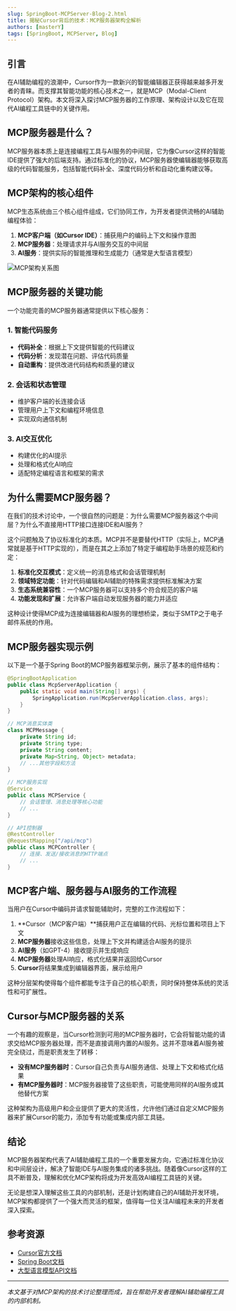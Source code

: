 ```yaml
---
slug: SpringBoot-MCPServer-Blog-2.html
title: 揭秘Cursor背后的技术：MCP服务器架构全解析
authors: [masterY]
tags: [SpringBoot, MCPServer, Blog]
---
```


## 引言

在AI辅助编程的浪潮中，Cursor作为一款新兴的智能编辑器正获得越来越多开发者的青睐。而支撑其智能功能的核心技术之一，就是MCP（Modal-Client Protocol）架构。本文将深入探讨MCP服务器的工作原理、架构设计以及它在现代AI编程工具链中的关键作用。

## MCP服务器是什么？

MCP服务器本质上是连接编程工具与AI服务的中间层，它为像Cursor这样的智能IDE提供了强大的后端支持。通过标准化的协议，MCP服务器使编辑器能够获取高级的代码智能服务，包括智能代码补全、深度代码分析和自动化重构建议等。

## MCP架构的核心组件

MCP生态系统由三个核心组件组成，它们协同工作，为开发者提供流畅的AI辅助编程体验：

1. **MCP客户端（如Cursor IDE）**：捕获用户的编码上下文和操作意图
2. **MCP服务器**：处理请求并与AI服务交互的中间层
3. **AI服务**：提供实际的智能推理和生成能力（通常是大型语言模型）

![MCP架构关系图](https://example.com/mcp-architecture.png)

## MCP服务器的关键功能

一个功能完善的MCP服务器通常提供以下核心服务：

### 1. 智能代码服务

- **代码补全**：根据上下文提供智能的代码建议
- **代码分析**：发现潜在问题、评估代码质量
- **自动重构**：提供改进代码结构和质量的建议

### 2. 会话和状态管理

- 维护客户端的长连接会话
- 管理用户上下文和编程环境信息
- 实现双向通信机制

### 3. AI交互优化

- 构建优化的AI提示
- 处理和格式化AI响应
- 适配特定编程语言和框架的需求

## 为什么需要MCP服务器？

在我们的技术讨论中，一个很自然的问题是：为什么需要MCP服务器这个中间层？为什么不直接用HTTP接口连接IDE和AI服务？

这个问题触及了协议标准化的本质。MCP并不是要替代HTTP（实际上，MCP通常就是基于HTTP实现的），而是在其之上添加了特定于编程助手场景的规范和约定：

1. **标准化交互模式**：定义统一的消息格式和会话管理机制
2. **领域特定功能**：针对代码编辑和AI辅助的特殊需求提供标准解决方案
3. **生态系统兼容性**：一个MCP服务器可以支持多个符合规范的客户端
4. **功能发现和扩展**：允许客户端自动发现服务器的能力并适应

这种设计使得MCP成为连接编辑器和AI服务的理想桥梁，类似于SMTP之于电子邮件系统的作用。

## MCP服务器实现示例

以下是一个基于Spring Boot的MCP服务器框架示例，展示了基本的组件结构：

```java
@SpringBootApplication
public class McpServerApplication {
    public static void main(String[] args) {
        SpringApplication.run(McpServerApplication.class, args);
    }
}

// MCP消息实体类
class MCPMessage {
    private String id;
    private String type;
    private String content;
    private Map<String, Object> metadata;
    // ...其他字段和方法
}

// MCP服务实现
@Service
public class MCPService {
    // 会话管理、消息处理等核心功能
    // ...
}

// API控制器
@RestController
@RequestMapping("/api/mcp")
public class MCPController {
    // 连接、发送/接收消息的HTTP端点
    // ...
}
```

## MCP客户端、服务器与AI服务的工作流程

当用户在Cursor中编码并请求智能辅助时，完整的工作流程如下：

1. **Cursor（MCP客户端）**捕获用户正在编辑的代码、光标位置和项目上下文
2. **MCP服务器**接收这些信息，处理上下文并构建适合AI服务的提示
3. **AI服务**（如GPT-4）接收提示并生成响应
4. **MCP服务器**处理AI响应，格式化结果并返回给Cursor
5. **Cursor**将结果集成到编辑器界面，展示给用户

这种分层架构使得每个组件都能专注于自己的核心职责，同时保持整体系统的灵活性和可扩展性。

## Cursor与MCP服务器的关系

一个有趣的观察是，当Cursor检测到可用的MCP服务器时，它会将智能功能的请求交给MCP服务器处理，而不是直接调用内置的AI服务。这并不意味着AI服务被完全绕过，而是职责发生了转移：

- **没有MCP服务器时**：Cursor自己负责与AI服务通信、处理上下文和格式化结果
- **有MCP服务器时**：MCP服务器接管了这些职责，可能使用同样的AI服务或其他替代方案

这种架构为高级用户和企业提供了更大的灵活性，允许他们通过自定义MCP服务器来扩展Cursor的能力，添加专有功能或集成内部工具链。

## 结论

MCP服务器架构代表了AI辅助编程工具的一个重要发展方向，它通过标准化协议和中间层设计，解决了智能IDE与AI服务集成的诸多挑战。随着像Cursor这样的工具不断普及，理解和优化MCP架构将成为开发高效AI编程工具链的关键。

无论是想深入理解这些工具的内部机制，还是计划构建自己的AI辅助开发环境，MCP架构都提供了一个强大而灵活的框架，值得每一位关注AI编程未来的开发者深入探索。

## 参考资源

- [Cursor官方文档](https://cursor.sh/docs)
- [Spring Boot文档](https://spring.io/projects/spring-boot)
- [大型语言模型API文档](https://platform.openai.com/docs/api-reference)

---

*本文基于对MCP架构的技术讨论整理而成，旨在帮助开发者理解AI辅助编程工具的内部机制。*
